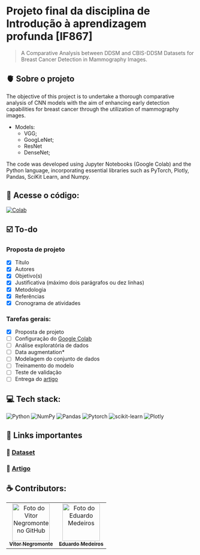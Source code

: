 ﻿# Projeto final da disciplina de Introdução à aprendizagem profunda [IF867]
> A Comparative Analysis between DDSM and CBIS-DDSM Datasets for Breast Cancer Detection in Mammography Images.

## 🫀 Sobre o projeto
The objective of this project is to undertake a thorough comparative analysis of CNN models with the aim of enhancing early detection capabilities for breast cancer through the utilization of mammography images.
- Models:
  - VGG;
  - GoogLeNet;
  - ResNet
  - DenseNet;

The code was developed using Jupyter Notebooks (Google Colab) and the Python language, incorporating essential libraries such as PyTorch, Plotly, Pandas, SciKit Learn, and Numpy.
## 🚀 Acesse o código: 
[![Colab](https://img.shields.io/badge/Colab-0D1117?style=for-the-badge&logo=googlecolab)]()

## ☑️ To-do
### Proposta de projeto
- [x] Título
- [x] Autores
- [x] Objetivo(s)
- [x] Justificativa (máximo dois parágrafos ou dez linhas)
- [x] Metodologia
- [x] Referências
- [x] Cronograma de atividades

### Tarefas gerais:
- [x] Proposta de projeto
- [ ] Configuração do [Google Colab]()
- [ ] Análise exploratória de dados
- [ ] Data augmentation*
- [ ] Modelagem do conjunto de dados
- [ ] Treinamento do modelo
- [ ] Teste de validação
- [ ] Entrega do [artigo](https://www.ieee.org/conferences/publishing/templates.html?authuser=0)

## 💻 Tech stack:
![Python](https://img.shields.io/badge/python-0D1117?style=for-the-badge&logo=python)
![NumPy](http://img.shields.io/badge/numpy-0D1117?style=for-the-badge&logo=Numpy&logoColor=blue)
![Pandas](https://img.shields.io/badge/pandas-0D1117?style=for-the-badge&logo=Pandas&logoColor=654FF0)
![Pytorch](https://img.shields.io/badge/PyTorch-0D1117?style=for-the-badge&logo=pytorch&logoColor=EE4C2C)
![scikit-learn](https://img.shields.io/badge/scikit--learn-0D1117.svg?style=for-the-badge&logo=scikit-learn&logoColor=orange)
![Plotly](https://img.shields.io/badge/Plotly-0D1117?style=for-the-badge&logo=plotly&logoColor=777BB4)


## 🔗 Links importantes
### 🌱 [Dataset](https://www.kaggle.com/datasets/skooch/ddsm-mammography)
### 📜 [Artigo](#)


## ☕ Contributors:

<table>
  <tr>
    <td align="center">
      <a href="https://github.com/vitornegromonte" title="GitHub de Vitor">
        <img src="https://avatars.githubusercontent.com/u/61950660?v=4" width="100px;" alt="Foto do Vitor Negromonte no GitHub"/><br>
        <sub>
          <b>Vitor Negromonte</b>
        </sub>
      </a>
    </td>
    <td align="center">
      <a href="https://github.com/egm3" title="GitHub de Eduardo">
        <img src="https://avatars.githubusercontent.com/u/37548107?v=4" width="100px;" alt="Foto do Eduardo Medeiros"/><br>
        <sub>
          <b>Eduardo Medeiros</b>
        </sub>
      </a>
    </td>
  </tr>
</table>
